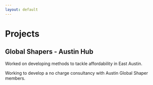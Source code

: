```yaml
---
layout: default
---
```


# Projects
## Global Shapers - Austin Hub

Worked on developing methods to tackle affordability in East Austin. 


Working to develop a no charge consultancy with Austin Global Shaper members.


